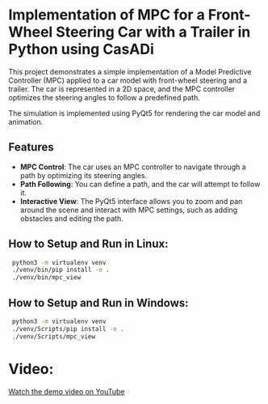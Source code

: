 # Implementation of MPC for a Front-Wheel Steering Car with a Trailer in Python using CasADi

This project demonstrates a simple implementation of a Model Predictive Controller (MPC) applied to a car model with front-wheel steering and a trailer. The car is represented in a 2D space, and the MPC controller optimizes the steering angles to follow a predefined path.

The simulation is implemented using PyQt5 for rendering the car model and animation.

## Features
- **MPC Control**: The car uses an MPC controller to navigate through a path by optimizing its steering angles.
- **Path Following**: You can define a path, and the car will attempt to follow it.
- **Interactive View**: The PyQt5 interface allows you to zoom and pan around the scene and interact with MPC settings, such as adding obstacles and editing the path.

## How to Setup and Run in Linux:
```bash
 python3 -m virtualenv venv
 ./venv/bin/pip install -e .
 ./venv/bin/mpc_view
```

## How to Setup and Run in Windows:
```bash
 python3 -m virtualenv venv
 ./venv/Scripts/pip install -e .
 ./venv/Scripts/mpc_view
```

# Video:
[Watch the demo video on YouTube](https://www.youtube.com/watch?v=YC3XxSEILbI)